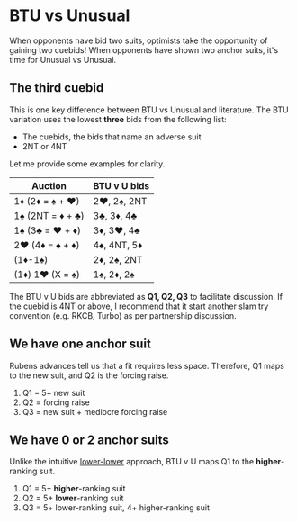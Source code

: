 # BTU vs Unusual

When opponents have bid two suits, optimists take the opportunity of gaining two
cuebids!  When opponents have shown two anchor suits, it's time for Unusual vs
Unusual.

## The third cuebid

This is one key difference between BTU vs Unusual and literature.  The BTU
variation uses the lowest **three** bids from the following list:

- The cuebids, the bids that name an adverse suit
- 2NT or 4NT

Let me provide some examples for clarity.

|      Auction      | BTU v U bids |
|-------------------|--------------|
| 1♦ (2♦ = ♠ + ♥)   | 2♥, 2♠, 2NT  |
| 1♠ (2NT = ♦ + ♣)  | 3♣, 3♦, 4♣   |
| 1♠ (3♣ = ♥ + ♦)   | 3♦, 3♥, 4♣   |
| 2♥ (4♦ = ♠ + ♦)   | 4♠, 4NT, 5♦  |
| (1♦-1♠)           | 2♦, 2♠, 2NT  |
| (1♦) 1♥ (X = ♠)   | 1♠, 2♦, 2♠   |

The BTU v U bids are abbreviated as **Q1, Q2, Q3** to facilitate discussion.  If
the cuebid is 4NT or above, I recommend that it start another slam try
convention (e.g. RKCB, Turbo) as per partnership discussion.

## We have one anchor suit

Rubens advances tell us that a fit requires less space.  Therefore, Q1 maps to
the new suit, and Q2 is the forcing raise.

1. Q1 = 5+ new suit
2. Q2 = forcing raise
3. Q3 = new suit + mediocre forcing raise

## We have 0 or 2 anchor suits

Unlike the intuitive [lower-lower] approach, BTU v U maps Q1 to the
**higher**-ranking suit.

[lower-lower]: https://www.acblunit390.org/Simon/unusvunus.htm

1. Q1 = 5+ **higher**-ranking suit
2. Q2 = 5+ **lower**-ranking suit
3. Q3 = 5+ lower-ranking suit, 4+ higher-ranking suit
